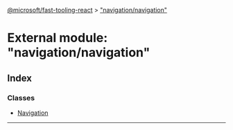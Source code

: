 [@microsoft/fast-tooling-react](../README.md) > ["navigation/navigation"](../modules/_navigation_navigation_.md)

# External module: "navigation/navigation"

## Index

### Classes

* [Navigation](../classes/_navigation_navigation_.navigation.md)

---

